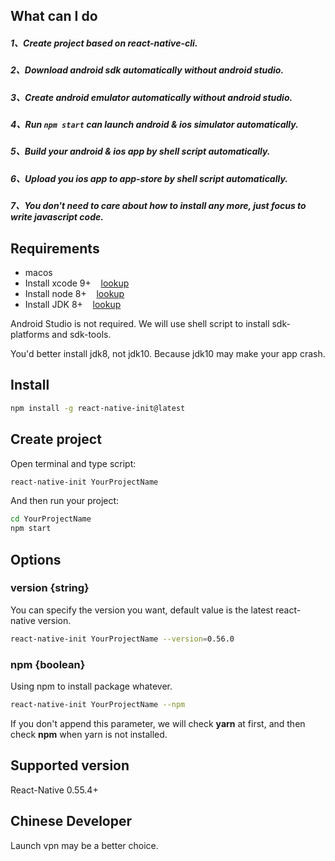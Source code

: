 ## What can I do
##### 1、Create project based on react-native-cli.
##### 2、Download android sdk automatically without android studio.
##### 3、Create android emulator automatically without android studio.
##### 4、Run `npm start` can launch android & ios simulator automatically.
##### 5、Build your android & ios app by shell script automatically.
##### 6、Upload you ios app to app-store by shell script automatically.
##### 7、You don't need to care about how to install any more, just focus to write javascript code.

## Requirements

- macos
- Install xcode 9+  &nbsp;&nbsp;  [lookup](https://github.com/fwh1990/react-native-init/blob/master/src/maps/ios-xcode.json)
- Install node 8+  &nbsp;&nbsp;  [lookup](https://github.com/fwh1990/react-native-init/blob/master/src/maps/node-version.json)
- Install JDK 8+   &nbsp;&nbsp;  [lookup](https://github.com/fwh1990/react-native-init/blob/master/src/maps/android-jdk.json)

Android Studio is not required. We will use shell script to install sdk-platforms and sdk-tools.

You'd better install jdk8, not jdk10. Because jdk10 may make your app crash.

## Install

```bash
npm install -g react-native-init@latest
```
## Create project
Open terminal and type script:
```bash
react-native-init YourProjectName
```
And then run your project:
```bash
cd YourProjectName
npm start
```

## Options

### version {string}
You can specify the version you want, default value is the latest react-native version.
```bash
react-native-init YourProjectName --version=0.56.0
```

### npm {boolean}
Using npm to install package whatever.
```bash
react-native-init YourProjectName --npm
```
If you don't append this parameter, we will check **yarn** at first, and then check **npm** when yarn is not installed.

## Supported version
React-Native 0.55.4+

## Chinese Developer
Launch vpn may be a better choice.
